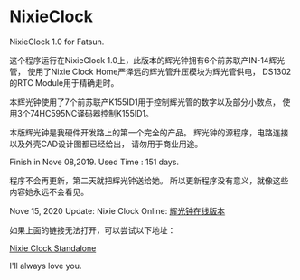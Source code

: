 # NixieClock
 NixieClock 1.0 for Fatsun.
 
 这个程序运行在NixieClock 1.0上，此版本的辉光钟拥有6个前苏联产IN-14辉光管，
 使用了Nixie Clock Home严泽远的辉光管升压模块为辉光管供电，
 DS1302的RTC Module用于精确走时。

 本辉光钟使用了7个前苏联产K155ID1用于控制辉光管的数字以及部分小数点，
 使用3个74HC595NC译码器控制K155ID1。

 本版辉光钟是我硬件开发路上的第一个完全的产品。
 辉光钟的源程序，电路连接以及外壳CAD设计图都已经给出，
 请勿用于商业用途。

 Finish in Nove 08,2019.
 Used Time : 151 days.

 程序不会再更新，第二天就把辉光钟送给她。
 所以更新程序没有意义，就像这些内容她永远不会看见。

 Nove 15, 2020 Update:
   Nixie Clock Online: [辉光钟在线版本](https://meetinaxd.github.io/)
   
   如果上面的链接无法打开，可以尝试以下地址：
   
   [Nixie Clock Standalone](https://www.ltiex.com/NixieClock/)


 I'll always love you.
